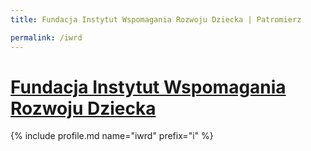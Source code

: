 ```yaml
---
title: Fundacja Instytut Wspomagania Rozwoju Dziecka | Patromierz

permalink: /iwrd
---
```


# [Fundacja Instytut Wspomagania Rozwoju Dziecka](https://patronite.pl/iwrd)

{% include profile.md name="iwrd" prefix="i" %}
